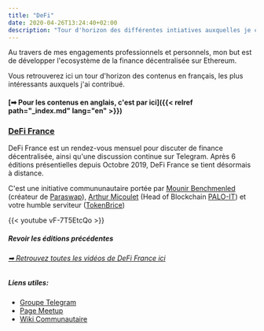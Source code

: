 ```yaml
---
title: "DeFi"
date: 2020-04-26T13:24:40+02:00
description: "Tour d'horizon des différentes intiatives auxquelles je contribue dans la DeFi."
---
```


Au travers de mes engagements professionnels et personnels, mon but est de développer l'ecosystème de la finance décentralisée sur Ethereum.

Vous retrouverez ici un tour d'horizon des contenus en français, les plus intéressants auxquels j'ai contribué.

#### [➡ Pour les contenus en anglais, c'est par ici]({{< relref path="_index.md" lang="en" >}})

### [DeFi France](https://www.meetup.com/DeFi-France/)

DeFi France est un rendez-vous mensuel pour discuter de finance décentralisée, ainsi qu'une discussion continue sur Telegram. Après 6 éditions présentielles depuis Octobre 2019, DeFi France se tient désormais à distance.

C'est une initiative commununautaire portée par [Mounir Benchmenled](https://twitter.com/mounibec) (créateur de [Paraswap](https://paraswap.io)), [Arthur Micoulet](https://twitter.com/arthurmicoulet) (Head of Blockchain [PALO-IT](https://www.palo-it.com/)) et votre humble serviteur ([TokenBrice](https://twitter.com/TokenBrice))

{{< youtube vF-7T5EtcQo >}}

##### Revoir les éditions précédentes

###### [➡ Retrouvez toutes les vidéos de DeFi France ici](https://www.youtube.com/watch?v=6rgt-bygKNo&list=PLreQl_vxgtPhhwkYbTHiec_dyG9XqKtT9)

##### Liens utiles:
- [Groupe Telegram](https://t.me/defifrance)
- [Page Meetup](https://www.meetup.com/DeFi-France/)
- [Wiki Communautaire](https://www.notion.so/defifrance/Bienvenue-sur-DeFi-France-61516c64f07b435dba9cd3d83557d5a8)